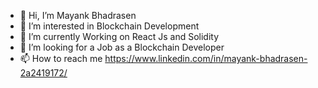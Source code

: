 - 👋 Hi, I’m Mayank Bhadrasen
- 👀 I’m interested in Blockchain Development
- 🌱 I’m currently Working on React Js and Solidity
- 💞️ I’m looking for a Job as a Blockchain Developer
- 📫 How to reach me https://www.linkedin.com/in/mayank-bhadrasen-2a2419172/

<!---
Mayank1024/Mayank1024 is a ✨ special ✨ repository because its `README.md` (this file) appears on your GitHub profile.
You can click the Preview link to take a look at your changes.
--->
